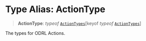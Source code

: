 # Type Alias: ActionType

> **ActionType**: *typeof* [`ActionTypes`](../variables/ActionTypes.md)\[keyof *typeof* [`ActionTypes`](../variables/ActionTypes.md)\]

The types for ODRL Actions.
